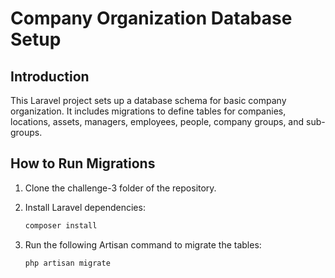 # Company Organization Database Setup

## Introduction

This Laravel project sets up a database schema for basic company organization. It includes migrations to define tables for companies, locations, assets, managers, employees, people, company groups, and sub-groups.

## How to Run Migrations

1. Clone the challenge-3 folder of the repository.

2. Install Laravel dependencies:

    ```bash
    composer install
    ```

2. Run the following Artisan command to migrate the tables:

    ```bash
    php artisan migrate
    ```